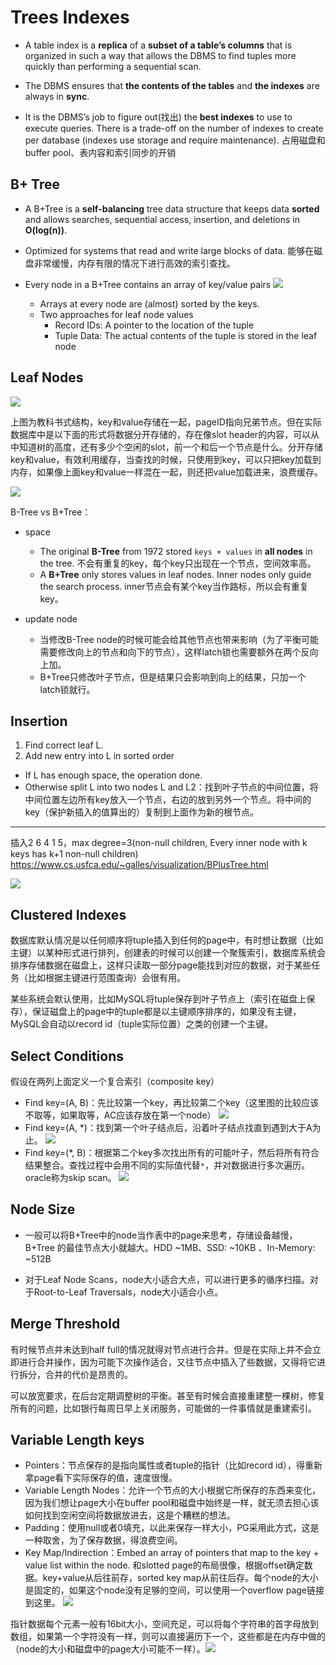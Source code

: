 # Trees Indexes

- A table index is a **replica** of a **subset of a table’s columns** that is organized in such a way that allows the DBMS to find tuples more quickly than performing a sequential scan. 

- The DBMS ensures that **the contents of the tables** and **the indexes** are always in **sync**.

- It is the DBMS’s job to figure out(找出) the **best indexes** to use to execute queries. There is a trade-off on the number of indexes to create per database (indexes use storage and require maintenance). 占用磁盘和buffer pool、表内容和索引同步的开销

## B+ Tree

- A B+Tree is a **self-balancing** tree data structure that keeps data **sorted** and allows searches, sequential access, insertion, and deletions in **O(log(n))**.

- Optimized for systems that read and write  large blocks of data. 能够在磁盘非常缓慢，内存有限的情况下进行高效的索引查找。

- Every node in a B+Tree contains an array of key/value pairs
  ![](CMU445-7-Trees-Indexes1/07-trees1_12.JPG)
  - Arrays at every node are (almost) sorted by the keys.
  - Two approaches for leaf node values
    - Record IDs: A pointer to the location of the tuple
    - Tuple Data: The actual contents of the tuple is stored in the leaf node

## Leaf Nodes

![](CMU445-7-Trees-Indexes1/07-trees1_16.JPG)

上图为教科书式结构，key和value存储在一起，pageID指向兄弟节点。但在实际数据库中是以下面的形式将数据分开存储的，存在像slot header的内容，可以从中知道树的高度，还有多少个空闲的slot，前一个和后一个节点是什么。分开存储key和value，有效利用缓存，当查找的时候，只使用到key，可以只把key加载到内存，如果像上面key和value一样混在一起，则还把value加载进来，浪费缓存。

![](CMU445-7-Trees-Indexes1/07-trees1_18.JPG)

B-Tree vs B+Tree：

- space 
  - The original **B-Tree** from 1972 stored `keys + values` in **all nodes** in the tree. 不会有重复的key，每个key只出现在一个节点，空间效率高。
  - A **B+Tree** only stores values in leaf nodes. Inner nodes only guide the search process. inner节点会有某个key当作路标，所以会有重复key。

- update node
  - 当修改B-Tree node的时候可能会给其他节点也带来影响（为了平衡可能需要修改向上的节点和向下的节点），这样latch锁也需要额外在两个反向上加。
  - B+Tree只修改叶子节点，但是结果只会影响到向上的结果，只加一个latch锁就行。

## Insertion

1. Find correct leaf L.
2.  Add new entry into L in sorted order
   -  If L has enough space, the operation done.
   - Otherwise split L into two nodes L and L2：找到叶子节点的中间位置，将中间位置左边所有key放入一个节点，右边的放到另外一个节点。将中间的key（保护新插入的值算出的）复制到上面作为新的根节点。

---

插入2 6 4 1 5，max degree=3(non-null children, Every inner node with k keys has k+1 non-null children)
https://www.cs.usfca.edu/~galles/visualization/BPlusTree.html

![](CMU445-7-Trees-Indexes1/2022-06-05_164158.png)

## Clustered Indexes

数据库默认情况是以任何顺序将tuple插入到任何的page中，有时想让数据（比如主键）以某种形式进行排列，创建表的时候可以创建一个聚簇索引，数据库系统会排序存储数据在磁盘上，这样只读取一部分page能找到对应的数据，对于某些任务（比如根据主键进行范围查询）会很有用。

某些系统会默认使用，比如MySQL将tuple保存到叶子节点上（索引在磁盘上保存），保证磁盘上的page中的tuple都是以主键顺序排序的，如果没有主键，MySQL会自动以record id（tuple实际位置）之类的创建一个主键。

## Select Conditions

假设在两列上面定义一个复合索引（composite key）

- Find key=(A, B)：先比较第一个key，再比较第二个key（这里图的比较应该不取等，如果取等，AC应该存放在第一个node）
  ![](CMU445-7-Trees-Indexes1/07-trees1_27.JPG)
- Find key=(A, *)：找到第一个叶子结点后，沿着叶子结点找直到遇到大于A为止。
  ![](CMU445-7-Trees-Indexes1/07-trees1_29.JPG)
- Find key=(*, B)：根据第二个key多次找出所有的可能叶子，然后将所有符合结果整合。查找过程中会用不同的实际值代替`*`，并对数据进行多次遍历。oracle称为skip scan。
  ![](CMU445-7-Trees-Indexes1/07-trees1_32.JPG)

## Node Size

- 一般可以将B+Tree中的node当作表中的page来思考，存储设备越慢，B+Tree 的最佳节点大小就越大。HDD ~1MB、SSD: ~10KB 、In-Memory: ~512B

- 对于Leaf Node Scans，node大小适合大点，可以进行更多的循序扫描。对于Root-to-Leaf Traversals，node大小适合小点。

## Merge Threshold

有时候节点并未达到half full的情况就得对节点进行合并。但是在实际上并不会立即进行合并操作，因为可能下次操作适合，又往节点中插入了些数据，又得将它进行拆分，合并的代价是昂贵的。

可以放宽要求，在后台定期调整树的平衡。甚至有时候会直接重建整一棵树，修复所有的问题，比如银行每周日早上关闭服务，可能做的一件事情就是重建索引。

## Variable Length keys

- Pointers：节点保存的是指向属性或者tuple的指针（比如record id），得重新拿page看下实际保存的值，速度很慢。
- Variable Length Nodes：允许一个节点的大小根据它所保存的东西来变化，因为我们想让page大小在buffer pool和磁盘中始终是一样，就无须去担心该如何找到空闲空间将数据放进去，这是个糟糕的想法。
- Padding：使用null或者0填充，以此来保存一样大小，PG采用此方式，这是一种取舍，为了保存数据，得浪费空间。
- Key Map/Indirection：Embed an array of pointers that map to the key + value 
  list within the node. 和slotted page的布局很像，根据offset确定数据。key+value从后往前存，sorted key map从前往后存。每个node的大小是固定的，如果这个node没有足够的空间，可以使用一个overflow page链接到这里。
  ![](CMU445-7-Trees-Indexes1/07-trees1_38.JPG)

​		指针数据每个元素一般有16bit大小，空间充足，可以将每个字符串的首字母放到数组，如果第一个字符没有一样，则可以直接遍历下一个，这些都是在内存中做的（node的大小和磁盘中的page大小可能不一样）。
​		![](CMU445-7-Trees-Indexes1/07-trees1_39.JPG)